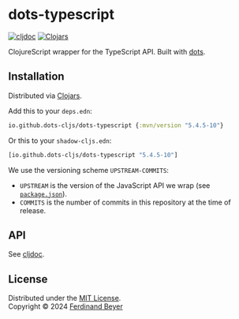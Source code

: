 # dots-typescript

[![cljdoc](https://cljdoc.org/badge/io.github.dots-cljs/dots-typescript)][cljdoc]
[![Clojars](https://img.shields.io/clojars/v/io.github.dots-cljs/dots-typescript.svg)][clojars]

ClojureScript wrapper for the TypeScript API.  Built with [dots].

[dots]: https://github.com/ferdinand-beyer/dots
[clojars]: https://clojars.org/io.github.dots-cljs/dots-typescript
[cljdoc]: https://cljdoc.org/jump/release/io.github.dots-cljs/dots-typescript

## Installation

Distributed via [Clojars][clojars].

Add this to your `deps.edn`:

```clojure
io.github.dots-cljs/dots-typescript {:mvn/version "5.4.5-10"}
```

Or this to your `shadow-cljs.edn`:

```clojure
[io.github.dots-cljs/dots-typescript "5.4.5-10"]
```

We use the versioning scheme `UPSTREAM-COMMITS`:
- `UPSTREAM` is the version of the JavaScript API we wrap (see [`package.json`](package.json)).
- `COMMITS` is the number of commits in this repository at the time of release.

## API

See [cljdoc].

## License

Distributed under the [MIT License].  
Copyright &copy; 2024 [Ferdinand Beyer]

[Ferdinand Beyer]: https://fbeyer.com
[MIT License]: https://opensource.org/licenses/MIT
